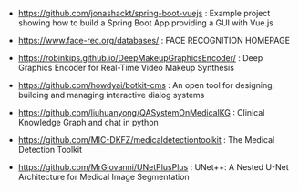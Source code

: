 - https://github.com/jonashackt/spring-boot-vuejs : Example project showing how to build a Spring Boot App providing a GUI with Vue.js
- https://www.face-rec.org/databases/ : FACE RECOGNITION HOMEPAGE
- https://robinkips.github.io/DeepMakeupGraphicsEncoder/ : Deep Graphics Encoder for Real-Time Video Makeup Synthesis
- https://github.com/howdyai/botkit-cms : An open tool for designing, building and managing interactive dialog systems
- https://github.com/liuhuanyong/QASystemOnMedicalKG : Clinical Knowledge Graph and chat in python
- https://github.com/MIC-DKFZ/medicaldetectiontoolkit : The Medical Detection Toolkit


- https://github.com/MrGiovanni/UNetPlusPlus : UNet++: A Nested U-Net Architecture for Medical Image Segmentation
